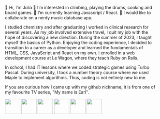 👋 Hi, I’m Julia
👀 I’m interested in climbing, playing the drums, cooking and board games.
🌱 I’m currently learning Javascript / React.
💞️ I would like to collaborate on a nerdy music database app.

I studied chemistry and after graduating I worked in clinical research for several years. As my job involved extensive travel, I quit my job with the hope of discovering a new direction. During the summer of 2023, I taught myself the basics of Python. Enjoying the coding experience, I decided to transition to a career as a developer and learned the fundamentals of HTML, CSS, JavaScript and React on my own. I enrolled in a web development course at Le Wagon, where they teach Ruby on Rails.

In school, I had IT lessons where we coded strategic games using Turbo Pascal. During university, I took a number theory course where we used Maple to implement algorithms. Thus, coding is not entirely new to me.

If you are curious how I came up with my github nickname, it is from one of my favourite TV series, "My name is Earl".

<div class="d-flex">
  <img src="https://cdn.jsdelivr.net/gh/devicons/devicon/icons/html5/html5-original.svg" width=50px />
  <img src="https://cdn.jsdelivr.net/gh/devicons/devicon/icons/css3/css3-original.svg" width=50px />
  <img src="https://cdn.jsdelivr.net/gh/devicons/devicon/icons/sass/sass-original.svg" width=50px />
  <img src="https://cdn.jsdelivr.net/gh/devicons/devicon/icons/javascript/javascript-original.svg" width=50px />
  <img src="https://cdn.jsdelivr.net/gh/devicons/devicon/icons/react/react-original-wordmark.svg" width=50px />
  <img src="https://cdn.jsdelivr.net/gh/devicons/devicon/icons/rails/rails-plain-wordmark.svg" width=50px />
</div>
